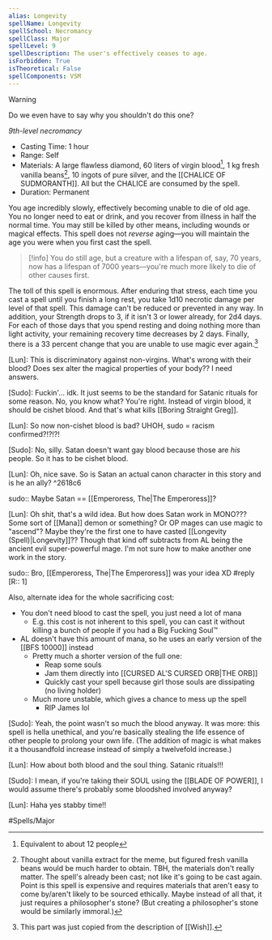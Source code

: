```yaml
---
alias: Longevity
spellName: Longevity
spellSchool: Necromancy
spellClass: Major
spellLevel: 9
spellDescription: The user's effectively ceases to age.
isForbidden: True 
isTheoretical: False
spellComponents: VSM
---
```

>[!warning]
>Do we even have to say why you shouldn't do this one? 

*9th-level necromancy*

- Casting Time: 1 hour
- Range: Self
- Materials: A large flawless diamond, 60 liters of virgin blood[^1], 1 kg fresh vanilla beans[^2], 10 ingots of pure silver, and the [[CHALICE OF SUDMORANTH]]. All but the CHALICE are consumed by the spell.
- Duration: Permanent

You age incredibly slowly, effectively becoming unable to die of old age. You no longer need to eat or drink, and you recover from illness in half the normal time. You may still be killed by other means, including wounds or magical effects. This spell does not *reverse* aging—you will maintain the age you were when you first cast the spell.

>[!info]
>You do still age, but a creature with a lifespan of, say, 70 years, now has a lifespan of 7000 years—you're much more likely to die of other causes first.

The toll of this spell is enormous. After enduring that stress, each time you cast a spell until you finish a long rest, you take 1d10 necrotic damage per level of that spell. This damage can't be reduced or prevented in any way. In addition, your Strength drops to 3, if it isn't 3 or lower already, for 2d4 days. For each of those days that you spend resting and doing nothing more than light activity, your remaining recovery time decreases by 2 days. Finally, there is a 33 percent change that you are unable to use magic ever again.[^3]

[^1]: Equivalent to about 12 people
[^2]: Thought about vanilla extract for the meme, but figured fresh vanilla beans would be much harder to obtain. TBH, the materials don't really matter. The spell's already been cast; not like it's going to be cast again. Point is this spell is expensive and requires materials that aren't easy to come by/aren't likely to be sourced ethically. Maybe instead of all that, it just requires a philosopher's stone? (But creating a philosopher's stone would be similarly immoral.)
[^3]: This part was just copied from the description of [[Wish]].


[Lun]: This is discriminatory against non-virgins. What's wrong with their blood? Does sex alter the magical properties of your body?? I need answers. 

[Sudo]: Fuckin'... idk. It just seems to be the standard for Satanic rituals for some reason. No, you know what? You're right. Instead of virgin blood, it should be cishet blood. And that's what kills [[Boring Straight Greg]].

[Lun]: So now non-cishet blood is bad? UHOH, sudo = racism confirmed?!?!?!

[Sudo]: No, silly. Satan doesn't want gay blood because those are *his* people. So it has to be cishet blood.

[Lun]: Oh, nice save. So is Satan an actual canon character in this story and is he an ally? ^2618c6

sudo:: Maybe Satan == [[Emperoress, The|The Emperoress]]? 


[Lun]: Oh shit, that's a wild idea. But how does Satan work in MONO??? Some sort of [[Mana]] demon or something? Or OP mages can use magic to "ascend"? Maybe they're the first one to have casted [[Longevity (Spell)|Longevity]]?? Though that kind off subtracts from AL being the ancient evil super-powerful mage. I'm not sure how to make another one work in the story.

sudo:: Bro, [[Emperoress, The|The Emperoress]] was your idea XD
#reply [R:: 1]

Also, alternate idea for the whole sacrificing cost:
- You don't need blood to cast the spell, you just need a lot of mana
	- E.g. this cost is not inherent to this spell, you can cast it without killing a bunch of people if you had a Big Fucking Soul™
- AL doesn't have this amount of mana, so he uses an early version of the [[BFS 10000]] instead
	- Pretty much a shorter version of the full one:
		- Reap some souls
		- Jam them directly into [[CURSED AL'S CURSED ORB|THE ORB]]
		- Quickly cast your spell because girl those souls are dissipating (no living holder)
	- Much more unstable, which gives a chance to mess up the spell
		- RIP James lol


[Sudo]: Yeah, the point wasn't so much the blood anyway. It was more: this spell is hella unethical, and you're basically stealing the life essence of other people to prolong your own life. (The addition of magic is what makes it a thousandfold increase instead of simply a twelvefold increase.)

[Lun]: How about both blood and the soul thing. Satanic rituals!!!

[Sudo]: I mean, if you're taking their SOUL using the [[BLADE OF POWER]], I would assume there's probably some bloodshed involved anyway?

[Lun]: Haha yes stabby time!!

#Spells/Major 
